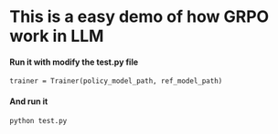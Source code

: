 # This is a easy demo of how GRPO work in LLM

#### Run it with modify the test.py file
```
trainer = Trainer(policy_model_path, ref_model_path)
```
#### And run it 
```
python test.py
```
